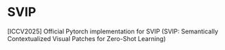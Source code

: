 # SVIP
[ICCV2025] Official Pytorch implementation for SVIP (SVIP: Semantically Contextualized Visual Patches for Zero-Shot Learning)
